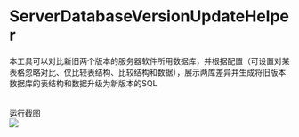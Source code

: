 # ServerDatabaseVersionUpdateHelper
本工具可以对比新旧两个版本的服务器软件所用数据库，并根据配置（可设置对某表格忽略对比、仅比较表结构、比较结构和数据），展示两库差异并生成将旧版本数据库的表结构和数据升级为新版本的SQL<br/><br/><br/>
运行截图<br/>
![](https://github.com/zhangqi-ulua/ServerDatabaseVersionUpdateHelper/blob/master/%E8%BD%AF%E4%BB%B6%E8%BF%90%E8%A1%8C%E6%88%AA%E5%9B%BE.png)<br/>
